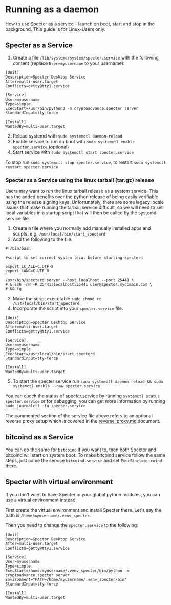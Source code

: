 # Running as a daemon

How to use Specter as a service - launch on boot, start and stop in the background. This guide is for Linux-Users only.

## Specter as a Service

1. Create a file `/lib/systemd/system/specter.service` with the following content (replace `User=myusername` to your username):
```
[Unit]
Description=Specter Desktop Service
After=multi-user.target
Conflicts=getty@tty1.service

[Service]
User=myusername
Type=simple
ExecStart=/usr/bin/python3 -m cryptoadvance.specter server
StandardInput=tty-force

[Install]
WantedBy=multi-user.target
```
2. Reload systemd with `sudo systemctl daemon-reload`
3. Enable service to run on boot with `sudo systemctl enable specter.service` (optional)
4. Start service with `sudo systemctl start specter.service`

To stop run `sudo systemctl stop specter.service`, to restart `sudo systemctl restart specter.service`

### Specter as a Service using the linux tarball (tar.gz) release

Users may want to run the linux tarball release as a system service. This has the added benefits over the python release of being easily verifiable using the release signing keys.
Unfortunately, there are some legacy locale issues that make running the tarball service difficult, so we will need to set local variables in a startup script that will then be called by the systemd service file.

1. Create a file where you normally add manually installed apps and scripts: e.g. `/usr/local/bin/start_specterd`
2. Add the following to the file:
```
#!/bin/bash

#script to set correct system local before starting specterd

export LC_ALL=C.UTF-8
export LANG=C.UTF-8

/usr/bin/specterd server --host localhost --port 25441 \
# & ssh -nN -R 25441:localhost:25441 user@specter.mydomain.com \
# && fg

```
3. Make the script executable `sudo chmod +x /ust/local/bin/start_specterd`
4. Incorporate the script into your `specter.service` file:

```
[Unit]
Description=Specter Desktop Service
After=multi-user.target
Conflicts=getty@tty1.service

[Service]
User=myusername
Type=simple
ExecStart=/usr/local/bin/start_specterd
StandardInput=tty-force

[Install]
WantedBy=multi-user.target
```
5. To start the specter service run `sudo systemctl daemon-reload && sudo systemctl enable --now specter.service`

You can check the status of specter.service by running `systemctl status specter.service` or for debugging, you can get more information by running `sudo journalctl -fu specter.service`

The commented section of the service file above refers to an optional reverse proxy setup which is covered in the [reverse_proxy.md](reverse-proxy.md) document.

## bitcoind as a Service

You can do the same for `bitcoind` if you want to, then both Specter and bitcoind will start on system boot.
To make bitcoind service follow the same steps, just name the service `bitcoind.service` and set `ExecStart=bitcoind` there.

## Specter with virtual environment

If you don't want to have Specter in your global python modules, you can use a virtual environment instead.

First create the virtual environment and install Specter there. Let's say the path is `/home/myusername/.venv_specter`.

Then you need to change the `specter.service` to the following:

```
[Unit]
Description=Specter Desktop Service
After=multi-user.target
Conflicts=getty@tty1.service

[Service]
User=myusername
Type=simple
ExecStart=/home/myusername/.venv_specter/bin/python -m cryptoadvance.specter server
Environment="PATH=/home/myusername/.venv_specter/bin"
StandardInput=tty-force

[Install]
WantedBy=multi-user.target
```
